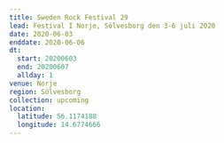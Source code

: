 ```yaml
---
title: Sweden Rock Festival 29
lead: Festival I Norje, Sölvesborg den 3-6 juli 2020
date: 2020-06-03
enddate: 2020-06-06
dt:
  start: 20200603
  end: 20200607
  allday: 1
venue: Norje
region: Sölvesborg
collection: upcoming
location:
  latitude: 56.1174188
  longitude: 14.6774666
---
```

